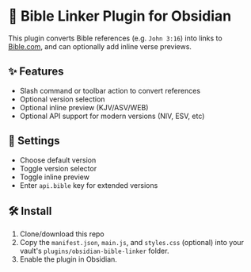 # 📖 Bible Linker Plugin for Obsidian

This plugin converts Bible references (e.g. `John 3:16`) into links to [Bible.com](https://www.bible.com), and can optionally add inline verse previews.

## ✨ Features

- Slash command or toolbar action to convert references
- Optional version selection
- Optional inline preview (KJV/ASV/WEB)
- Optional API support for modern versions (NIV, ESV, etc)

## 🔧 Settings

- Choose default version
- Toggle version selector
- Toggle inline preview
- Enter `api.bible` key for extended versions

## 🛠️ Install

1. Clone/download this repo
2. Copy the `manifest.json`, `main.js`, and `styles.css` (optional) into your vault's `plugins/obsidian-bible-linker` folder.
3. Enable the plugin in Obsidian.

